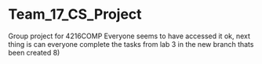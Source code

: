 # Team_17_CS_Project
Group project for 4216COMP
Everyone seems to have accessed it ok, next thing is can everyone complete the tasks from lab 3 in the new branch thats been created 
8)